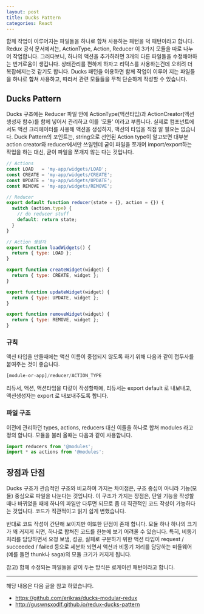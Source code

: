 ```yaml
---
layout: post
title: Ducks Pattern
categories: React
---
```


함께 작업이 이루어지는 파일들을 하나로 합쳐 사용하는 패턴을 덕 패턴이라고 합니다. Redux 공식 문서에서는, ActionType, Action, Reducer 이 3가지 모듈을 따로 나누어 작업합니다. 그러다보니, 하나의 액션을 추가하려면 3개의 다른 파일들을 수정해야하는 번거로움이 생깁니다. 상태관리를 편하게 하자고 리덕스를 사용하는건데 오히려 더 복잡해지는것 같기도 합니다. Ducks 패턴을 이용하면 함께 작업이 이루어 지는 파일들을 하나로 합쳐 사용하고, 따라서 관련 모듈들을 무척 단순하게 작성할 수 있습니다.


## Ducks Pattern
Ducks 구조에는 Reducer 파일 안에 ActionType(액션타입)과 ActionCreator(액션생성자 함수)를 함께 넣어서 관리하고 이를 '모듈' 이라고 부릅니다. 실제로 컴포넌트에서도 액션 크리에이터를 사용해 액션을 생성하지, 액션의 타입을 직접 알 필요는 없습니다. Duck Pattern의 포인트는, string으로 선언된 Action type이 알고보면 대부분 action creator와 reducer에서만 쓰일텐데 굳이 파일을 쪼개어 import/export하는 작업을 하는 대신, 굳이 파일을 쪼개지 않는 다는 것입니다.

```js
// Actions
const LOAD   = 'my-app/widgets/LOAD';
const CREATE = 'my-app/widgets/CREATE';
const UPDATE = 'my-app/widgets/UPDATE';
const REMOVE = 'my-app/widgets/REMOVE';

// Reducer
export default function reducer(state = {}, action = {}) {
  switch (action.type) {
    // do reducer stuff
    default: return state;
  }
}

// Action 생성자
export function loadWidgets() {
  return { type: LOAD };
}

export function createWidget(widget) {
  return { type: CREATE, widget };
}

export function updateWidget(widget) {
  return { type: UPDATE, widget };
}

export function removeWidget(widget) {
  return { type: REMOVE, widget };
}
```

### 규칙
액션 타입을 만들때에는 액션 이름이 중첩되지 않도록 하기 위해 다음과 같이 접두사를 붙여주는 것이 좋습니다. 

```js
[module-or-app]/reducer/ACTION_TYPE
```


리듀서, 액션, 액션타임을 다같이 작성할때에, 리듀서는 export default 로 내보내고, 액션생성자는 export 로 내보내주도록 합니다.


### 파일 구조
이전에 관리하던 types, actions, reducers 대신 이들을 하나로 합쳐 modules 라고 정의 합니다. 모듈을 불러 올때는 다음과 같이 사용합니다.

```js
import reducers from '@modules';
import * as actions from '@modules';
```

## 장점과 단점
Ducks 구조가 관습적인 구조와 비교하여 가지는 차이점은, 구조 중심이 아니라 기능(모듈) 중심으로 파일을 나눈다는 것입니다. 이 구조가 가지는 장점은, 단일 기능을 작성할 때나 바뀌었을 때에 하나의 파일만 다루면 되므로 좀 더 직관적인 코드 작성이 가능하다는 것입니다. 코드가 직관적이고 읽기 쉽게 변했습니다. 

반대로 코드 작성이 간단해 보이지만 이또한 단점이 존재 합니다. 모듈 하나 하나의 크기가 꽤 커지게 되면, 하나로 합쳐진 코드를 한눈에 보기 어려울 수 있습니다. 특히, 비동기 처리를 담당하면서 요청 보냄, 성공, 실패로 구분하기 위한 액션 타입이 request / succeeded / failed 등으로 세분화 되면서 액션과 비동기 처리를 담당하는 미들웨어(예를 들면 thunk나 saga)의 모듈 크기가 커지게 됩니다. 


참고) 함께 수정되는 파일들을 같이 두는 방식은 로케이션 패턴이라고 합니다.

----
해당 내용은 다음 글을 참고 하였습니다.
- https://github.com/erikras/ducks-modular-redux
- http://guswnsxodlf.github.io/redux-ducks-pattern
